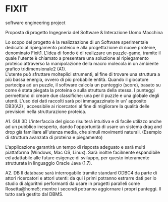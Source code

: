 # FIXIT
software engineering project

Proposta di progetto
Ingegneria del Software & Interazione Uomo Macchina

Lo scopo del progetto è la realizzazione di un Software sperimentale dedicato al ripiegamento proteico e alla progettazione di nuove 
proteine, denominato Fixit1. L'idea di fondo è di realizzare un puzzle-game, tramite il quale l'utente è chiamato a presentare una 
soluzione al ripiegamento proteico attraverso la manipolazione della macro molecola in un ambiente grafico tridimensionale2 (A1).  
L'utente può sfruttare molteplici strumenti, al fine di trovare una struttura a più bassa energia, ovvero di più probabile entità.
Quando il giocatore partecipa ad un puzzle, il software calcola un punteggio (score), basato su come è stata piegata la proteina o
sulla struttura della stessa.  I punteggi permettono di creare due classifiche: una per il puzzle e una globale degli utenti. 
L'uso dei dati raccolti sarà poi immagazzinato in un' apposito DB3(A2) , accessibile ai ricercatori al fine di migliorare la 
qualità delle previsioni nella strutturazione proteica.

A1. GUI 3D
L'interfaccia del gioco risulterà intuitiva e di facile utilizzo anche ad un pubblico inesperto,
dando l'opportunità di usare un sistema drag and drop già familiare all'utenza media, che simuli movimenti naturali. 
(Esempio di struttura avanzata di proteina e piegamento)

L'applicazione garantirà un tempo di risposta adeguato e sarà multi piattaforma (Windows, Mac OS, Linux). Sarà inoltre facilmente 
espandibile ed adattabile alle future esigenze di sviluppo, per questo interamente strutturata in linguaggio Oracle Java (1.7).
 
A2. DB
Il database sarà interrogabile tramite standard ODBC4  da parte di attori ricercatori e attori utenti:
da qui i primi potranno estrarre dati per lo studio di algoritmi performanti da usare in progetti paralleli come Rosetta@home5; 
mentre i secondi potranno aggiornare i propri punteggi.
Il tutto sarà gestito dal DBMS.








